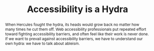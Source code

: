 ---
title: "Accessibility is a Hydra"
speaker: EJ Mason
tags: ["Talk", "CascadiaJS 2019", "EJ Mason"]
abstract: "When Hercules fought the hydra, its heads would grow back no matter how many times he cut them off. Web accessibility professionals put repeated effort toward fighting accessibility barriers, and often feel like their work is never done. If we want to prevail against accessibility barriers, we have to understand our own hydra: we have to talk about ableism."
ytID: SDdsD5AmKYA
layout: talk
---